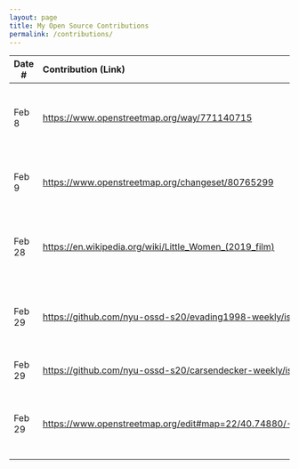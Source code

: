 ```yaml
---
layout: page
title: My Open Source Contributions
permalink: /contributions/
---
```


<!--
Type of the contribution should be "Wikipedia edit", "OpenStreet Map feature", "Documentation", "Course website", "Blog",
"Browse Add-on", etc.

The description should include a brief summary of what you did.

Replace the first row with your own contribution. 

-->



| Date #       | Contribution (Link)  | Type  | Description |
|---|:---|:---|:---|
| Feb 8   | https://www.openstreetmap.org/way/771140715    |     OpenStreetMap| I added a tag of a park in Queens and its address|
| Feb 9| https://www.openstreetmap.org/changeset/80765299 | OpenStreetMap    | I added a tag and location for a school in Queens     |
| Feb 28| https://en.wikipedia.org/wiki/Little_Women_(2019_film)| Wikipidea    | I added details about the movie the page describes |
| Feb 29 | https://github.com/nyu-ossd-s20/evading1998-weekly/issues/3 | GitHub (evading-1989)    |  I opened an issue about wrong dates on his/her blog posts  |
| Feb 29 | https://github.com/nyu-ossd-s20/carsendecker-weekly/issues/1 | GitHub (carsendecker-weekly)    |  I opened an issue for a broken link  |
| Feb 29 | https://www.openstreetmap.org/edit#map=22/40.74880/-73.89241 | OpenStreetMap    |  Added a resturant near my parents house in Queens  |






